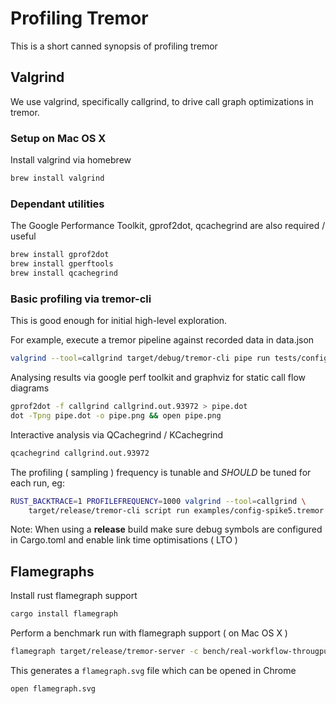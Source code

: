 # Profiling Tremor

This is a short canned synopsis of profiling tremor

## Valgrind

We use valgrind, specifically callgrind, to drive call graph optimizations in tremor.

### Setup on Mac OS X

Install valgrind via homebrew

```bash
brew install valgrind
```

### Dependant utilities

The Google Performance Toolkit, gprof2dot, qcachegrind are also required / useful

```bash
brew install gprof2dot
brew install gperftools
brew install qcachegrind
```

### Basic profiling via tremor-cli

This is good enough for initial high-level exploration.

For example, execute a tremor pipeline against recorded data in data.json

```bash
valgrind --tool=callgrind target/debug/tremor-cli pipe run tests/configs/ut.combine3-op.yaml data.json
```

Analysing results via google perf toolkit and graphviz for static call flow diagrams

```bash
gprof2dot -f callgrind callgrind.out.93972 > pipe.dot
dot -Tpng pipe.dot -o pipe.png && open pipe.png
```

Interactive analysis via QCachegrind / KCachegrind

```bash
qcachegrind callgrind.out.93972
```

The profiling ( sampling ) frequency is tunable and *SHOULD* be tuned for each run, eg:

```bash
RUST_BACKTRACE=1 PROFILEFREQUENCY=1000 valgrind --tool=callgrind \
    target/release/tremor-cli script run examples/config-spike5.tremor data.json
```

Note: When using a **release** build make sure debug symbols are configured in Cargo.toml and enable link time optimisations ( LTO )

## Flamegraphs

Install rust flamegraph support

```bash
cargo install flamegraph
```

Perform a benchmark run with flamegraph support ( on Mac OS X )

```bash
flamegraph target/release/tremor-server -c bench/real-workflow-througput-json.yaml bench/link.yaml
```

This generates a `flamegraph.svg` file which can be opened in Chrome

```bash
open flamegraph.svg
```
